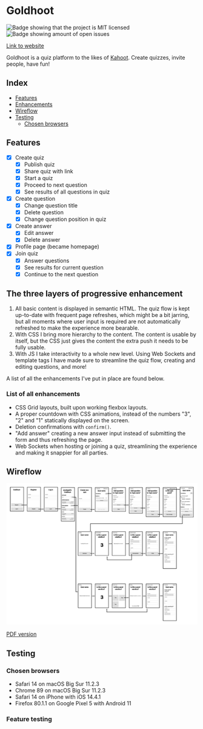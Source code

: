 # Goldhoot

![Badge showing that the project is MIT licensed](https://img.shields.io/github/license/theonejonahgold/goldhoot?style=flat-square) ![Badge showing amount of open issues](https://img.shields.io/github/issues/theonejonahgold/goldhoot?style=flat-square)

[Link to website](https://browser-tech-goldhoot.herokuapp.com/)

Goldhoot is a quiz platform to the likes of [Kahoot](https://kahoot.com). Create quizzes, invite people, have fun!

## Index

- [Features](#features)
- [Enhancements](#enhancements)
- [Wireflow](#wireflow)
- [Testing](#testing)
	- [Chosen browsers](#chosen-browsers)

## Features

- [x] Create quiz
	- [x] Publish quiz
	- [x] Share quiz with link
	- [x] Start a quiz
	- [x] Proceed to next question
	- [x] See results of all questions in quiz
- [x] Create question
	- [x] Change question title
	- [x] Delete question
	- [x] Change question position in quiz
- [x] Create answer
	- [x] Edit answer
	- [x] Delete answer
- [x] Profile page (became homepage)
- [x] Join quiz
	- [x] Answer questions
	- [x] See results for current question
	- [x] Continue to the next question

## The three layers of progressive enhancement

1. All basic content is displayed in semantic HTML. The quiz flow is kept up-to-date with frequent page refreshes, which might be a bit jarring, but all moments where user input is required are not automatically refreshed to make the experience more bearable.
2. With CSS I bring more hierarchy to the content. The content is usable by itself, but the CSS just gives the content the extra push it needs to be fully usable.
3. With JS I take interactivity to a whole new level. Using Web Sockets and template tags I have made sure to streamline the quiz flow, creating and editing questions, and more!

A list of all the enhancements I've put in place are found below.

### List of all enhancements

- CSS Grid layouts, built upon working flexbox layouts.
- A proper countdown with CSS animations, instead of the numbers "3", "2" and "1" statically displayed on the screen.
- Deletion confirmations with `confirm()`.
- "Add answer" creating a new answer input instead of submitting the form and thus refreshing the page.
- Web Sockets when hosting or joining a quiz, streamlining the experience and making it snappier for all parties.

## Wireflow

![Picture of wireflow](docs/wireflow.png)

[PDF version](docs/wireflow.pdf)

## Testing

### Chosen browsers

- Safari 14 on macOS Big Sur 11.2.3
- Chrome 89 on macOS Big Sur 11.2.3
- Safari 14 on iPhone with iOS 14.4.1
- Firefox 80.1.1 on Google Pixel 5 with Android 11

### Feature testing

<!-- 
	FEATURES
	1. QUIZ AANMAKEN
	2. VRAAG TOEVOEGEN
	3. ANTWOORDEN TOEVOEGEN
	4. QUIZ HOSTEN
	5. QUIZ JOINEN

	TEST SCENARIOS
	1. NO JS
	2. NO JS EN CSS
	3. NO COOKIES
-->

<!-- Add a nice poster image here at the end of the week, showing off your shiny frontend 📸 -->

<!-- How about a section that describes how to install this project? 🤓 -->

<!-- How about a license here? 📜 (or is it a licence?) 🤷 -->
